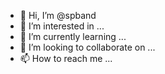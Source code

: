 - 👋 Hi, I’m @spband
- 👀 I’m interested in ...
- 🌱 I’m currently learning ...
- 💞️ I’m looking to collaborate on ...
- 📫 How to reach me ...

<!---
spband/spband is a ✨ special ✨ repository because its `README.md` (this file) appears on your GitHub profile.
You can click the Preview link to take a look at your changes.
--->
